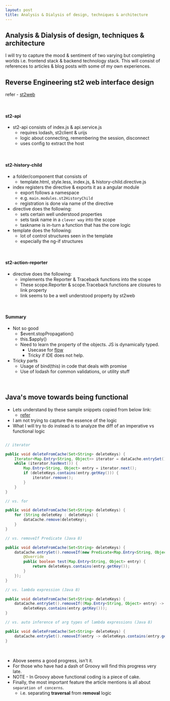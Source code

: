 ```yaml
---
layout: post
title: Analysis & Dialysis of design, techniques & architecture
---
```


## Analysis & Dialysis of design, techniques & architecture

I will try to capture the mood & sentiment of two varying but completing 
worlds i.e. frontend stack & backend technology stack. This will consist of
references to articles & blog posts with some of my own experiences.


## Reverse Engineering st2 web interface design

refer - [st2web](https://github.com/StackStorm/st2web/)

<br />

#### st2-api

- st2-api consists of index.js & api.service.js
  - requires lodash, st2client & urijs
  - logic about connecting, remembering the session, disconnect
  - uses config to extract the host


<br />

#### st2-history-child

- a folder/component that consists of
  - template.html, style.less, index.js, & history-child.directive.js
- index registers the directive & exports it as a angular module
  - export follows a namespace
  - e.g. ```main.modules.st2HistoryChild```
  - registration is done via name of the directive
- directive does the following:
  - sets certain well understood properties
  - sets task name in a ```clever way``` into the scope
  - taskname is in-turn a function that has the core logic
- template does the following:
  - lot of control structures seen in the template
  - especially the ng-if structures

<br />

#### st2-action-reporter

- directive does the following:
  - implements the Reporter & Traceback functions into the scope
  - These scope.Reporter & scope.Traceback functions are closures to link property
  - link seems to be a well understood property by st2web

<br />

#### Summary

- Not so good
  - $event.stopPropagation()
  - this.$apply()
  - Need to learn the property of the objects. JS is dynamically typed.
    - Usecase for [flow](https://flowtype.org/)
    - Tricky if IDE does not help.
- Tricky parts
  - Usage of bind(this) in code that deals with promise
  - Use of lodash for common validations, or utility stuff

<br />

## Java's move towards being functional

- Lets understand by these sample snippets copied from below link:
  - [refer](https://dzone.com/articles/towards-more-functional-java-using-lambdas-as-pred)
- I am not trying to capture the essence of the logic
- What I will try to do instead is to analyze the diff of an imperative vs functional logic
 
```java

// iterator

public void deleteFromCache(Set<String> deleteKeys) {
    Iterator<Map.Entry<String, Object>> iterator = dataCache.entrySet().iterator();
    while (iterator.hasNext()) {
        Map.Entry<String, Object> entry = iterator.next();
        if (deleteKeys.contains(entry.getKey())) {
            iterator.remove();
        }
    }
}

// vs. for

public void deleteFromCache(Set<String> deleteKeys) {
    for (String deleteKey : deleteKeys) {
        dataCache.remove(deleteKey);
    }
}

// vs. removeIf Predicate (Java 8)

public void deleteFromCache(Set<String> deleteKeys) {
    dataCache.entrySet().removeIf(new Predicate<Map.Entry<String, Object>>() {
        @Override
        public boolean test(Map.Entry<String, Object> entry) {
            return deleteKeys.contains(entry.getKey());
        }
    });
}

// vs. lambda expression (Java 8)

public void deleteFromCache(Set<String> deleteKeys) {
    dataCache.entrySet().removeIf((Map.Entry<String, Object> entry) ->
        deleteKeys.contains(entry.getKey()));
}

// vs. auto inference of arg types of lambda expressions (Java 8)

public void deleteFromCache(Set<String> deleteKeys) {
    dataCache.entrySet().removeIf(entry -> deleteKeys.contains(entry.getKey()));
}
```

<br />

- Above seems a good progress, isn't it.
- For those who have had a dash of Groovy will find this progress very late.
- NOTE - In Groovy above functional coding is a piece of cake.
- Finally, the most important feature the article mentions is all about ```separation of concerns```.
  - i.e. separating **traversal** from **removal** logic
